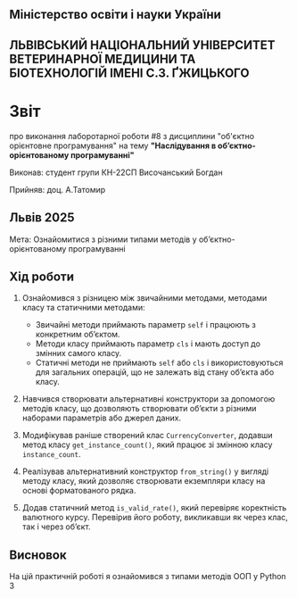 ## Міністерство освіти і науки України

## ЛЬВІВСЬКИЙ НАЦІОНАЛЬНИЙ УНІВЕРСИТЕТ ВЕТЕРИНАРНОЇ МЕДИЦИНИ ТА БІОТЕХНОЛОГІЙ ІМЕНІ С.З. ҐЖИЦЬКОГО

# Звіт
про виконання лаборотарної роботи #8 з дисциплини "об'єктно орієнтовне програмування" на тему **"Наслідування в об’єктно-орієнтованому програмуванні"**


Виконав: студент групи КН-22СП Височанський Богдан

Прийняв: доц. А.Татомир

## Львів 2025

Мета: Ознайомитися з різними типами методів у об’єктно-орієнтованому програмуванні


## Хід роботи

1. Ознайомився з різницею між звичайними методами, методами класу та статичними методами:
   - Звичайні методи приймають параметр `self` і працюють з конкретним обʼєктом.
   - Методи класу приймають параметр `cls` і мають доступ до змінних самого класу.
   - Статичні методи не приймають `self` або `cls` і використовуються для загальних операцій, що не залежать від стану обʼєкта або класу.

2. Навчився створювати альтернативні конструктори за допомогою методів класу, що дозволяють створювати обʼєкти з різними наборами параметрів або джерел даних.

3. Модифікував раніше створений клас `CurrencyConverter`, додавши метод класу `get_instance_count()`, який працює зі змінною класу `instance_count`.

4. Реалізував альтернативний конструктор `from_string()` у вигляді методу класу, який дозволяє створювати екземпляри класу на основі форматованого рядка.

5. Додав статичний метод `is_valid_rate()`, який перевіряє коректність валютного курсу. Перевірив його роботу, викликавши як через клас, так і через обʼєкт.


## Висновок
На цій практичній роботі я ознайомився з типами методів ООП у Python 3